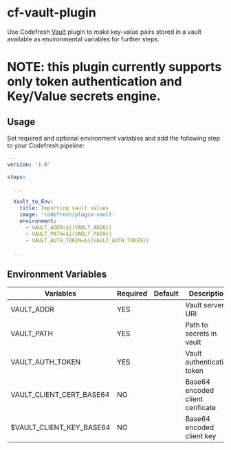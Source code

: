 # cf-vault-plugin

Use Codefresh [Vault](https://www.vaultproject.io) plugin to make key-value pairs stored in a vault available as environmental variables for further steps.

NOTE: this plugin currently supports only token authentication and Key/Value secrets engine.
============================================================================================

## Usage

Set required and optional environment variables and add the following step to your Codefresh pipeline:


```yaml
---
version: '1.0'

steps:

  ...

  Vault_to_Env:
    title: Importing vault values
    image: 'codefresh/plugin-vault'
    environment:
      - VAULT_ADDR=${{VAULT_ADDR}}
      - VAULT_PATH=${{VAULT_PATH}}
      - VAULT_AUTH_TOKEN=${{VAULT_AUTH_TOKEN}}

  ...

```

## Environment Variables

| Variables      | Required | Default | Description                                                                             |
|----------------|----------|---------|-----------------------------------------------------------------------------------------|
| VAULT_ADDR     | YES      |         | Vault server URI                                                                         |
| VAULT_PATH   | YES      |         | Path to secrets in vault                                                                       |
| VAULT_AUTH_TOKEN   | YES      |         | Vault authentication token                            |
| VAULT_CLIENT_CERT_BASE64      | NO       |         | Base64 encoded client cerificate                                                             |
| $VAULT_CLIENT_KEY_BASE64  | NO       |         | Base64 encoded client key                                                          
